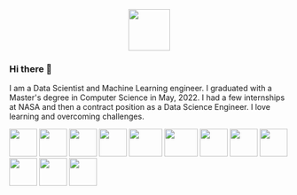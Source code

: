 <div id="header" align="center">
  <img src="https://media.giphy.com/media/LujfegRWzJn3y/giphy.gif" width="75"/>
</div>

### Hi there 👋

I am a Data Scientist and Machine Learning engineer. I graduated with a Master's degree in Computer Science in May, 2022. I had a few internships at NASA and then a contract position as a Data Science Engineer. I love learning and overcoming challenges. 


<img src="https://github.com/lauxpaux/lauxpaux/assets/40530704/cc1ba782-831a-4b35-8452-bf80b4d5f958" width="50" height="50">
<img src="https://github.com/lauxpaux/lauxpaux/assets/40530704/1be8dc20-2e71-4702-8a39-eb0954ebc397" width="50" height="50">
<img src="https://github.com/lauxpaux/lauxpaux/assets/40530704/1e12101d-880f-4f6c-8d7b-9e97182bafbb" width="50 height="50">
<img src="https://github.com/lauxpaux/lauxpaux/assets/40530704/c8d36814-25b8-4bbf-b350-8550ca33befa" width="50 height="50">
<img src="https://github.com/lauxpaux/lauxpaux/assets/40530704/ac38becf-0f39-4783-9a35-8fc85e42aa3a" width="60" height="50">
<img src="https://github.com/lauxpaux/lauxpaux/assets/40530704/e568851d-88ee-47f8-86b3-98550723e5d9" width="60" height="50">
<img src="https://github.com/lauxpaux/lauxpaux/assets/40530704/76bef0a6-8cdb-4c66-a012-3c8d5c131cae" width="50" height="50">
<img src="https://github.com/lauxpaux/lauxpaux/assets/40530704/8b999f94-20c6-4d27-accd-3d64d270ba0c" width="50" height="50">
<img src="https://github.com/lauxpaux/lauxpaux/assets/40530704/530a709d-6a64-47e4-b125-c71275eb7778" width="50" height="50">
<img src="https://github.com/lauxpaux/lauxpaux/assets/40530704/c4d57977-2c51-4de0-a6d3-e37dba216f7f" width="50" height="50">
<img src="https://github.com/lauxpaux/lauxpaux/assets/40530704/bebee0fc-59dc-47c8-8f2b-84e65b2ae0f5" width="50" height="50">
<img src="https://github.com/lauxpaux/lauxpaux/assets/40530704/6c9ad51e-0cfe-4320-b90e-84445ea3b4c6" width="50" height="50">

<!--
**lauxpaux/lauxpaux** is a ✨ _special_ ✨ repository because its `README.md` (this file) appears on your GitHub profile.

Here are some ideas to get you started:

- 🔭 I’m currently working on ...
- 🌱 I’m currently learning ...
- 👯 I’m looking to collaborate on ...
- 🤔 I’m looking for help with ...
- 💬 Ask me about ...![Uploading python.svg…]()

- 📫 How to reach me: ...
- 😄 Pronouns: ...
- ⚡ Fun fact: ...
-->
